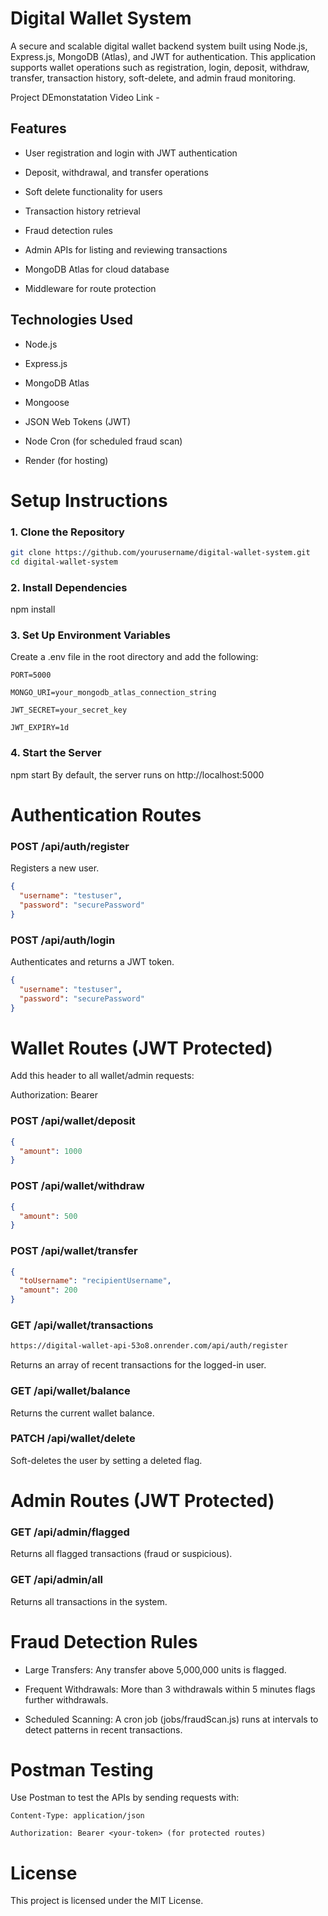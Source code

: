 # Digital Wallet System

A secure and scalable digital wallet backend system built using Node.js, Express.js, MongoDB (Atlas), and JWT for authentication. This application supports wallet operations such as registration, login, deposit, withdraw, transfer, transaction history, soft-delete, and admin fraud monitoring.

Project DEmonstatation Video Link - 

## Features

* User registration and login with JWT authentication

* Deposit, withdrawal, and transfer operations

* Soft delete functionality for users

* Transaction history retrieval

* Fraud detection rules

* Admin APIs for listing and reviewing transactions

* MongoDB Atlas for cloud database

* Middleware for route protection

## Technologies Used

* Node.js

* Express.js

* MongoDB Atlas

* Mongoose

* JSON Web Tokens (JWT)

* Node Cron (for scheduled fraud scan)

* Render (for hosting)


# Setup Instructions

### 1. Clone the Repository
```bash
git clone https://github.com/yourusername/digital-wallet-system.git
cd digital-wallet-system
```
### 2. Install Dependencies
   npm install

### 3. Set Up Environment Variables
Create a .env file in the root directory and add the following:
```nginx
PORT=5000

MONGO_URI=your_mongodb_atlas_connection_string

JWT_SECRET=your_secret_key

JWT_EXPIRY=1d
```
### 4. Start the Server
   npm start
By default, the server runs on http://localhost:5000

# Authentication Routes

### POST /api/auth/register
Registers a new user.

```json
{
  "username": "testuser",
  "password": "securePassword"
}
```

### POST /api/auth/login
Authenticates and returns a JWT token.
```json
{
  "username": "testuser",
  "password": "securePassword"
}
```
# Wallet Routes (JWT Protected)
Add this header to all wallet/admin requests:

Authorization: Bearer <token>

### POST /api/wallet/deposit
```json
{
  "amount": 1000
}
```
### POST /api/wallet/withdraw
```json
{
  "amount": 500
}
```
### POST /api/wallet/transfer
```json
{
  "toUsername": "recipientUsername",
  "amount": 200
}
```
### GET /api/wallet/transactions
```bash
https://digital-wallet-api-53o8.onrender.com/api/auth/register
```
Returns an array of recent transactions for the logged-in user.

### GET /api/wallet/balance
Returns the current wallet balance.

### PATCH /api/wallet/delete
Soft-deletes the user by setting a deleted flag.

# Admin Routes (JWT Protected)
### GET /api/admin/flagged
Returns all flagged transactions (fraud or suspicious).

### GET /api/admin/all
Returns all transactions in the system.

# Fraud Detection Rules
* Large Transfers: Any transfer above 5,000,000 units is flagged.

* Frequent Withdrawals: More than 3 withdrawals within 5 minutes flags further withdrawals.

* Scheduled Scanning: A cron job (jobs/fraudScan.js) runs at intervals to detect patterns in recent transactions.

# Postman Testing
Use Postman to test the APIs by sending requests with:
```nginx
Content-Type: application/json

Authorization: Bearer <your-token> (for protected routes)
```
# License
This project is licensed under the MIT License.

